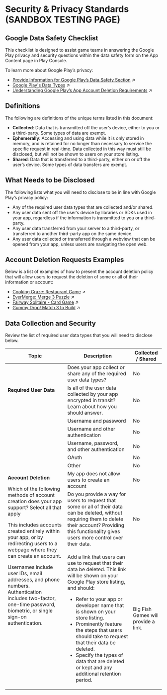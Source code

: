 # Security & Privacy Standards (SANDBOX TESTING PAGE)

## Google Data Safety Checklist

This checklist is designed to assist game teams in answering the Google Play privacy and security questions within the data safety form on the App Content page in Play Console.

To learn more about Google Play’s privacy:

- [Provide Information for Google Play’s Data Safety Section](https://support.google.com/googleplay/android-developer/answer/10787469?hl=en) :arrow_upper_right:
- [Google Play's Data Types](https://support.google.com/googleplay/android-developer/answer/10787469?hl=en#types&zippy=%2Cdata-types) :arrow_upper_right:
- [Understanding Google Play’s App Account Deletion Requirements](https://support.google.com/googleplay/android-developer/answer/13327111?hl=en) :arrow_upper_right:

## Definitions 

The following are definitions of the unique terms listed in this document:

- **Collected**: Data that is transmitted off the user’s device, either to you or a third-party. Some types of data are exempt.
- **Ephemerally**: Accessing and using data while it is only stored in memory, and is retained for no longer than necessary to service the specific request in real-time. Data collected in this way must still be disclosed, but will not be shown to users on your store listing.
- **Shared**: Data that is transferred to a third-party, either on or off the user’s device. Some types of data transfers are exempt.

## What Needs to be Disclosed 

The following lists what you will need to disclose to be in line with Google Play’s privacy policy:

- Any of the required user data types that are collected and/or shared.
- Any user data sent off the user’s device by libraries or SDKs used in your app, regardless if the information is transmitted to you or a third-party.
- Any user data transferred from your server to a third-party, or transferred to another third-party app on the same device.
- Any user data collected or transferred through a webview that can be opened from your app, unless users are navigating the open web.

## Account Deletion Requests Examples 

Below is a list of examples of how to present the account deletion policy that will allow users to request the deletion of some or all of their information or account:

- [Cooking Craze: Restaurant Game](https://cookingcraze.zendesk.com/hc/en-us/articles/19899281027995) :arrow_upper_right:
- [EverMerge: Merge 3 Puzzle](https://evermerge.zendesk.com/hc/en-us/articles/19899301018523) :arrow_upper_right:
- [Fairway Solitaire - Card Game](https://fairwaysolitaire.zendesk.com/hc/en-us/articles/19899425789083) :arrow_upper_right:
- [Gummy Drop! Match 3 to Build](https://gummydrop.zendesk.com/hc/en-us/articles/19899468182939) :arrow_upper_right:

## Data Collection and Security 

Review the list of required user data types that you will need to disclose below.

<table>
  <thead>
    <tr>
      <th><strong>Topic</strong></th>
      <th><strong>Description</strong></th>
      <th><strong>Collected / Shared</strong></th>
    </tr>
  </thead>
  <tbody>
    <tr>
      <td rowspan="2"><strong>Required User Data</strong></td>
      <td>Does your app collect or share any of the required user data types?</td>
      <td>No</td>
    </tr>
    <tr> 
      <td>Is all of the user data collected by your app encrypted in transit? Learn about how you should answer.</td>
      <td>No</td>
    </tr>
    <tr>
      <td rowspan="8">
        <strong>Account Deletion</strong>
        <p>Which of the following methods of account creation does your app support? Select all that apply</p>
        <p>This includes accounts created entirely within your app, or by redirecting users to a webpage where they can create an account.</p>
        <p>Usernames include user IDs, email addresses, and phone numbers. Authentication includes two-factor, one-time password, biometric, or single sign-on authentication.</p>
      </td>
      <td>Username and password</td>
      <td>No</td>
    </tr>
    <tr> 
      <td>Username and other authentication</td>
      <td>No</td>
    </tr>
    <tr>
      <td>Username, password, and other authentication</td>
      <td>No</td>
    </tr>
    <tr>
      <td>OAuth</td>
      <td>No</td>
    </tr>
    <tr>
      <td>Other</td>
      <td>No</td>
    </tr>
    <tr>
      <td>My app does not allow users to create an account</td>
      <td>No</td>
    </tr>
    <tr>
      <td>Do you provide a way for users to request that some or all of their data can be deleted, without requiring them to delete their account? Providing this functionality gives users more control over their data. </td>
      <td>No</td>
    </tr>
    <tr>
      <td>

Add a link that users can use to request that their data be deleted. This link will be shown on your Google Play store listing, and should:

- Refer to your app or developer name that is shown on your store listing.
- Prominently feature the steps that users should take to request that their data be deleted.
- Specify the types of data that are deleted or kept and any additional retention period.
      </td>
      <td>Big Fish Games will provide a link.</td>
    </tr>
  </tbody>
</table>